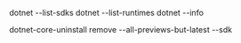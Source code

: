 dotnet --list-sdks
dotnet --list-runtimes
dotnet --info

dotnet-core-uninstall remove --all-previews-but-latest --sdk
